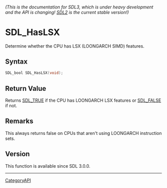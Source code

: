 ###### (This is the documentation for SDL3, which is under heavy development and the API is changing! [SDL2](https://wiki.libsdl.org/SDL2/) is the current stable version!)
# SDL_HasLSX

Determine whether the CPU has LSX (LOONGARCH SIMD) features.

## Syntax

```c
SDL_bool SDL_HasLSX(void);

```

## Return Value

Returns [SDL_TRUE](SDL_TRUE) if the CPU has LOONGARCH LSX features or
[SDL_FALSE](SDL_FALSE) if not.

## Remarks

This always returns false on CPUs that aren't using LOONGARCH instruction
sets.

## Version

This function is available since SDL 3.0.0.

----
[CategoryAPI](CategoryAPI)

